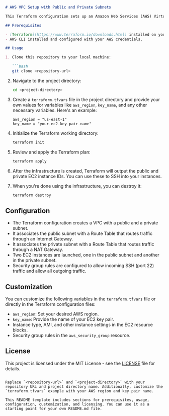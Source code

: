 ```markdown
# AWS VPC Setup with Public and Private Subnets

This Terraform configuration sets up an Amazon Web Services (AWS) Virtual Private Cloud (VPC) with both public and private subnets. It also includes the creation of EC2 instances in these subnets.

## Prerequisites

- [Terraform](https://www.terraform.io/downloads.html) installed on your local machine.
- AWS CLI installed and configured with your AWS credentials.

## Usage

1. Clone this repository to your local machine:

   ```bash
   git clone <repository-url>
   ```

2. Navigate to the project directory:

   ```bash
   cd <project-directory>
   ```

3. Create a `terraform.tfvars` file in the project directory and provide your own values for variables like `aws_region`, `key_name`, and any other necessary variables. Here's an example:

   ```hcl
   aws_region = "us-east-1"
   key_name = "your-ec2-key-pair-name"
   ```

4. Initialize the Terraform working directory:

   ```bash
   terraform init
   ```

5. Review and apply the Terraform plan:

   ```bash
   terraform apply
   ```

6. After the infrastructure is created, Terraform will output the public and private EC2 instance IDs. You can use these to SSH into your instances.

7. When you're done using the infrastructure, you can destroy it:

   ```bash
   terraform destroy
   ```

## Configuration

- The Terraform configuration creates a VPC with a public and a private subnet.
- It associates the public subnet with a Route Table that routes traffic through an Internet Gateway.
- It associates the private subnet with a Route Table that routes traffic through a NAT Gateway.
- Two EC2 instances are launched, one in the public subnet and another in the private subnet.
- Security group rules are configured to allow incoming SSH (port 22) traffic and allow all outgoing traffic.

## Customization

You can customize the following variables in the `terraform.tfvars` file or directly in the Terraform configuration files:

- `aws_region`: Set your desired AWS region.
- `key_name`: Provide the name of your EC2 key pair.
- Instance type, AMI, and other instance settings in the EC2 resource blocks.
- Security group rules in the `aws_security_group` resource.

## License

This project is licensed under the MIT License - see the [LICENSE](LICENSE) file for details.
```

Replace `<repository-url>` and `<project-directory>` with your repository URL and project directory name. Additionally, customize the `terraform.tfvars` example with your AWS region and key pair name.

This README template includes sections for prerequisites, usage, configuration, customization, and licensing. You can use it as a starting point for your own README.md file.
